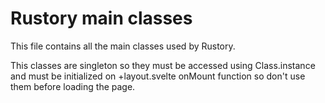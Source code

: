 # Rustory main classes

This file contains all the main classes used by Rustory.

This classes are singleton so they must be accessed using Class.instance and must be initialized on +layout.svelte onMount function so don't use them before loading the page.
